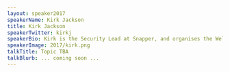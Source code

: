 ```yaml
---
layout: speaker2017
speakerName: Kirk Jackson
title: Kirk Jackson
speakerTwitter: kirkj
speakerBio: Kirk is the Security Lead at Snapper, and organises the Wellington OWASP chapter. He is a Developer Security Microsoft MVP and has formerly presented at and helped organise security conferences in NZ and Australia.
speakerImage: 2017/kirk.png
talkTitle: Topic TBA
talkBlurb: ... coming soon ...
---
```

